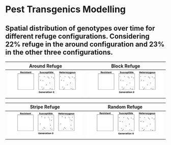 # Pest Transgenics Modelling
 
 ## Spatial distribution of genotypes over time for different refuge configurations. Considering 22% refuge in the around configuration and 23% in the other three configurations.


| Around Refuge | Block Refuge |
|------------------|-------------------|
| ![Animação torno](animations/animation_around.gif) | ![Animação bloco](animations/animation_block.gif) |

| Stripe Refuge | Random Refuge |
|-------------------|-------------------|
| ![Animação faixas](animations/animation_stripes.gif) | ![Animação aleatório](animations/animation_random.gif) |